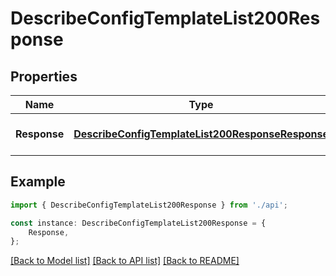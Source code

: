 # DescribeConfigTemplateList200Response


## Properties

Name | Type | Description | Notes
------------ | ------------- | ------------- | -------------
**Response** | [**DescribeConfigTemplateList200ResponseResponse**](DescribeConfigTemplateList200ResponseResponse.md) |  | [optional] [default to undefined]

## Example

```typescript
import { DescribeConfigTemplateList200Response } from './api';

const instance: DescribeConfigTemplateList200Response = {
    Response,
};
```

[[Back to Model list]](../README.md#documentation-for-models) [[Back to API list]](../README.md#documentation-for-api-endpoints) [[Back to README]](../README.md)

